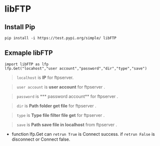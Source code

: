 # libFTP
## Install Pip
```
pip install -i https://test.pypi.org/simple/ libFTP
```
## Exmaple libFTP
```
import libFTP as lfp
lfp.Get("locahost","user account","password","dir","type","save")
```
>```localhost``` is **IP** for ftpserver.

>```user account``` is **user account** for ftpserver .

>```password``` is *** password account** for ftpserver .

>```dir``` is **Path folder get file** for ftpserver .

>```type``` is **Type file filter file get** for ftpserver .

>```save``` is **Path save file in localhost** from ftpserver .

* function lfp.Get can ```retrun True``` is Connect success. if ```retrun False``` is disconnect or Connect false.
